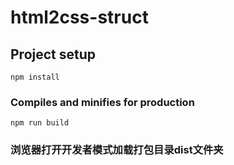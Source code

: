 # html2css-struct

## Project setup
```
npm install
```

### Compiles and minifies for production
```
npm run build
```

### 浏览器打开开发者模式加载打包目录dist文件夹